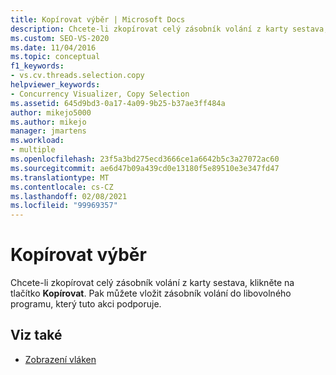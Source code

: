 ```yaml
---
title: Kopírovat výběr | Microsoft Docs
description: Chcete-li zkopírovat celý zásobník volání z karty sestava, klikněte na tlačítko Kopírovat. Pak můžete vložit zásobník volání do libovolného programu, který tuto akci podporuje.
ms.custom: SEO-VS-2020
ms.date: 11/04/2016
ms.topic: conceptual
f1_keywords:
- vs.cv.threads.selection.copy
helpviewer_keywords:
- Concurrency Visualizer, Copy Selection
ms.assetid: 645d9bd3-0a17-4a09-9b25-b37ae3ff484a
author: mikejo5000
ms.author: mikejo
manager: jmartens
ms.workload:
- multiple
ms.openlocfilehash: 23f5a3bd275ecd3666ce1a6642b5c3a27072ac60
ms.sourcegitcommit: ae6d47b09a439cd0e13180f5e89510e3e347fd47
ms.translationtype: MT
ms.contentlocale: cs-CZ
ms.lasthandoff: 02/08/2021
ms.locfileid: "99969357"
---
```

# <a name="copy-selection"></a>Kopírovat výběr
Chcete-li zkopírovat celý zásobník volání z karty sestava, klikněte na tlačítko **Kopírovat**. Pak můžete vložit zásobník volání do libovolného programu, který tuto akci podporuje.

## <a name="see-also"></a>Viz také
- [Zobrazení vláken](../profiling/threads-view-parallel-performance.md)